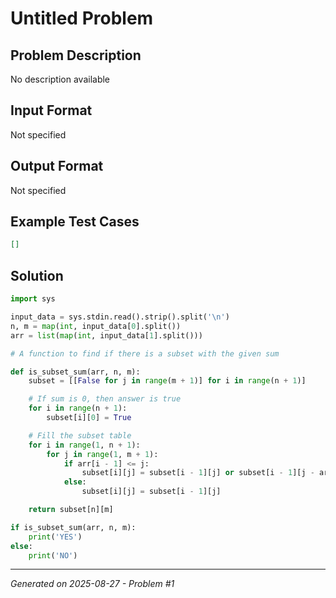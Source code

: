 # Untitled Problem

## Problem Description
No description available

## Input Format
Not specified

## Output Format
Not specified

## Example Test Cases
```json
[]
```

## Solution
```python
import sys

input_data = sys.stdin.read().strip().split('\n')
n, m = map(int, input_data[0].split())
arr = list(map(int, input_data[1].split()))

# A function to find if there is a subset with the given sum

def is_subset_sum(arr, n, m):
    subset = [[False for j in range(m + 1)] for i in range(n + 1)]

    # If sum is 0, then answer is true
    for i in range(n + 1):
        subset[i][0] = True

    # Fill the subset table
    for i in range(1, n + 1):
        for j in range(1, m + 1):
            if arr[i - 1] <= j:
                subset[i][j] = subset[i - 1][j] or subset[i - 1][j - arr[i - 1]]
            else:
                subset[i][j] = subset[i - 1][j]

    return subset[n][m]

if is_subset_sum(arr, n, m):
    print('YES')
else:
    print('NO')
```

---
*Generated on 2025-08-27 - Problem #1*